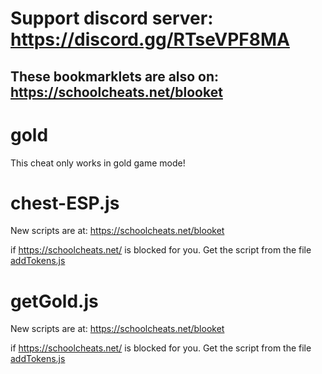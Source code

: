 # **Support discord server: https://discord.gg/RTseVPF8MA**

## **These bookmarklets are also on: https://schoolcheats.net/blooket**

# gold

This cheat only works in gold game mode!

# chest-ESP.js

New scripts are at:
https://schoolcheats.net/blooket

if https://schoolcheats.net/ is blocked for you. Get the script from the file [addTokens.js](https://raw.githubusercontent.com/glixzzy/blooket-hack/main/gold/chest-ESP.js)

# getGold.js

New scripts are at:
https://schoolcheats.net/blooket

if https://schoolcheats.net/ is blocked for you. Get the script from the file [addTokens.js](https://raw.githubusercontent.com/glixzzy/blooket-hack/main/gold/getGold.js)
